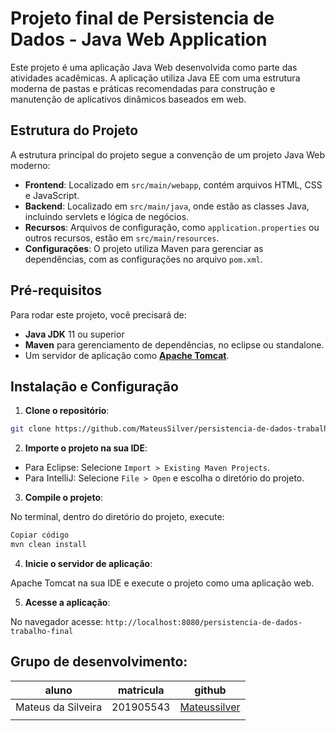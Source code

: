 # Projeto final de Persistencia de Dados - Java Web Application

Este projeto é uma aplicação Java Web desenvolvida como parte das atividades acadêmicas. A aplicação utiliza Java EE com uma estrutura moderna de pastas e práticas recomendadas para construção e manutenção de aplicativos dinâmicos baseados em web.

## Estrutura do Projeto

A estrutura principal do projeto segue a convenção de um projeto Java Web moderno:

- **Frontend**: Localizado em `src/main/webapp`, contém arquivos HTML, CSS e JavaScript.
- **Backend**: Localizado em `src/main/java`, onde estão as classes Java, incluindo servlets e lógica de negócios.
- **Recursos**: Arquivos de configuração, como `application.properties` ou outros recursos, estão em `src/main/resources`.
- **Configurações**: O projeto utiliza Maven para gerenciar as dependências, com as configurações no arquivo `pom.xml`.

## Pré-requisitos

Para rodar este projeto, você precisará de:

- **Java JDK** 11 ou superior
- **Maven** para gerenciamento de dependências, no eclipse ou standalone.
- Um servidor de aplicação como [**Apache Tomcat**](https://tomcat.apache.org/).

## Instalação e Configuração

1. **Clone o repositório**:

```bash
git clone https://github.com/MateusSilver/persistencia-de-dados-trabalho-final.git
```

2. **Importe o projeto na sua IDE**:

- Para Eclipse: Selecione `Import > Existing Maven Projects`.
- Para IntelliJ: Selecione `File > Open` e escolha o diretório do projeto.

3. **Compile o projeto**:

No terminal, dentro do diretório do projeto, execute:

```bash
Copiar código
mvn clean install
```

4. **Inicie o servidor de aplicação**:

Apache Tomcat na sua IDE e execute o projeto como uma aplicação web.

5. **Acesse a aplicação**:

No navegador acesse: `http://localhost:8080/persistencia-de-dados-trabalho-final`

## Grupo de desenvolvimento:

| aluno              | matricula | github                                          |
| ------------------ | --------- | ----------------------------------------------- |
| Mateus da Silveira | 201905543 | [Mateussilver](https://github.com/Mateussilver) |
|                    |           |                                                 |
